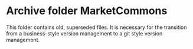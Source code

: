 # Archive folder MarketCommons

This folder contains old, superseded files. 
It is necessary for the transition from a business-style version management to a git style version management.

